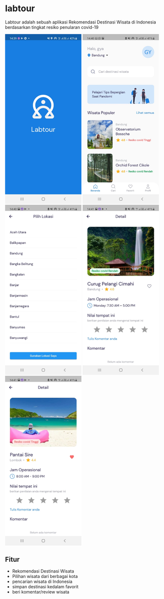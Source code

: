 # labtour

Labtour adalah sebuah aplikasi Rekomendasi Destinasi Wisata di Indonesia berdasarkan tingkat resiko penularan covid-19

<p float="left">
  <img src="image1.jpeg" width="250" />
  <img src="image2.jpeg" width="250" />
  <img src="image3.jpeg" width="250" />
  <img src="image4.jpeg" width="250" />
   <img src="image5.jpeg" width="250" />
</p>

## Fitur

- Rekomendasi Destinasi Wisata
- Pilihan wisata dari berbagai kota
- pencarian wisata di Indonesia
- simpan destinasi kedalam favorit
- beri komentar/review wisata
